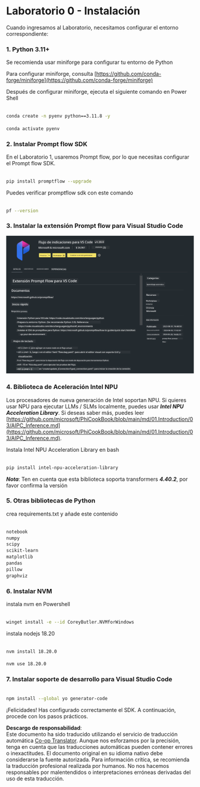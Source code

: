 <!--
CO_OP_TRANSLATOR_METADATA:
{
  "original_hash": "a4ef39027902e82f2c33d568d2a2259a",
  "translation_date": "2025-05-07T10:56:50+00:00",
  "source_file": "md/02.Application/02.Code/Phi3/VSCodeExt/HOL/AIPC/01.Installations.md",
  "language_code": "es"
}
-->
# **Laboratorio 0 - Instalación**

Cuando ingresamos al Laboratorio, necesitamos configurar el entorno correspondiente:


### **1. Python 3.11+**

Se recomienda usar miniforge para configurar tu entorno de Python

Para configurar miniforge, consulta [https://github.com/conda-forge/miniforge](https://github.com/conda-forge/miniforge)

Después de configurar miniforge, ejecuta el siguiente comando en Power Shell

```bash

conda create -n pyenv python==3.11.8 -y

conda activate pyenv

```


### **2. Instalar Prompt flow SDK**

En el Laboratorio 1, usaremos Prompt flow, por lo que necesitas configurar el Prompt flow SDK.

```bash

pip install promptflow --upgrade

```

Puedes verificar promptflow sdk con este comando


```bash

pf --version

```

### **3. Instalar la extensión Prompt flow para Visual Studio Code**

![pf](../../../../../../../../../translated_images/pf_ext.8cf76b5846e9b8562b0dd276004237b3ff3797066b9f912d39c0ae6c88b35878.es.png)


### **4. Biblioteca de Aceleración Intel NPU**

Los procesadores de nueva generación de Intel soportan NPU. Si quieres usar NPU para ejecutar LLMs / SLMs localmente, puedes usar ***Intel NPU Acceleration Library***. Si deseas saber más, puedes leer [https://github.com/microsoft/PhiCookBook/blob/main/md/01.Introduction/03/AIPC_Inference.md](https://github.com/microsoft/PhiCookBook/blob/main/md/01.Introduction/03/AIPC_Inference.md).

Instala Intel NPU Acceleration Library en bash


```bash

pip install intel-npu-acceleration-library

```

***Nota***: Ten en cuenta que esta biblioteca soporta transformers ***4.40.2***, por favor confirma la versión


### **5. Otras bibliotecas de Python**


crea requirements.txt y añade este contenido

```txt

notebook
numpy 
scipy 
scikit-learn 
matplotlib 
pandas 
pillow 
graphviz

```


### **6. Instalar NVM**

instala nvm en Powershell


```bash

winget install -e --id CoreyButler.NVMforWindows

```

instala nodejs 18.20


```bash

nvm install 18.20.0

nvm use 18.20.0

```

### **7. Instalar soporte de desarrollo para Visual Studio Code**


```bash

npm install --global yo generator-code

```

¡Felicidades! Has configurado correctamente el SDK. A continuación, procede con los pasos prácticos.

**Descargo de responsabilidad**:  
Este documento ha sido traducido utilizando el servicio de traducción automática [Co-op Translator](https://github.com/Azure/co-op-translator). Aunque nos esforzamos por la precisión, tenga en cuenta que las traducciones automáticas pueden contener errores o inexactitudes. El documento original en su idioma nativo debe considerarse la fuente autorizada. Para información crítica, se recomienda la traducción profesional realizada por humanos. No nos hacemos responsables por malentendidos o interpretaciones erróneas derivadas del uso de esta traducción.